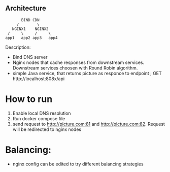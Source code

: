 ## Architecture

           BIND CDN
         /        \
       NGINX1    NGINX2
     /     \     /     \
    app1   app2 app3   app4

Description:
- Bind DNS server
- Nginx nodes that cache responses from downstream services. Downstream services choosen with Round Robin algorithm. 
- simple Java service, that returns picture as responce to endpoint ; GET http://localhost:808x/api

# How to run
1) Enable local DNS resolution
2) Run docker compose file
3) send request to http://picture.com:81 and http://picture.com:82. Request will be redirected to nginx nodes

# Balancing:
- nginx config can be edited to try different balancing strategies